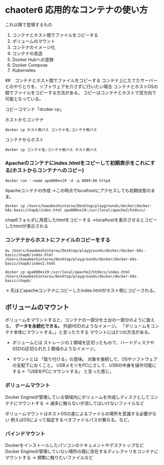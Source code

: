 # chaoter6 応用的なコンテナの使い方

これ以降で登場するもの
1. コンテナとホスト間でファイルをコピーする
2. ボリュームのマウント
3. コンテナのイメージ化
4. コンテナの改造
5. Docker Hubへの登録
6. Docker Compose
7. Kubernetes

##　コンテナとホスト間でファイルをコピーする
コンテナ上にたてたサーバーとのやりとりを、ソフトウェアを介さずに行いたい場合
コンテナとホストOSの間でファイルをコピーする方法がある。
コピーはコンテナとホストで双方向で可能となっている。

コピーコマンド「dcoker cp」

ホストからコンテナ
```
docker cp ホスト側パス コンテナ名:コンテナ側パス
```

コンテナからホスト
```
docker cp コンテナ名:コンテナ側パス ホスト側パス
```

### Apacheのコンテナにindex.htmlをコピーして初期表示をこれにする(ホストからコンテナへのコピー)

```
docker run --name apa000ex19 -d -p 8089:80 httpd
```
Apacheコンテナの作成
→この時点でlocalhostにアクセスしても初期状態のまま。

```
docker cp /Users/kawabeshintarou/Desktop/playgrounds/docker/docker-k8s-basic/chap6/index.html apa000ex19:/usr/local/apache2/htdocs/
```
chap6フォルダに用意したhtmlをコピーする
→localhostを表示させるとコピーしたhtmlが表示される

### コンテナからホストにファイルのコピーをする

```
mv /Users/kawabeshintarou/Desktop/playgrounds/docker/docker-k8s-basic/chap6/index.html /Users/kawabeshintarou/Desktop/playgrounds/docker/docker-k8s-basic/chap6/index2.html
```

```
docker cp apa000ex19:/usr/local/apache2/htdocs/index.html /Users/kawabeshintarou/Desktop/playgrounds/docker/docker-k8s-basic/chap6/
```
→ 先ほどapacheコンテナにコピーしたindex.htmlがホスト側にコピーされる。

## ボリュームのマウント
ボリュームをマウントすると、コンテナの一部分を土台の一部分のように扱える。
**データを永続化できる。** 外部HDDのようなイメージ。
「ボリュームをコンテナ本体にマウントする。」と言ったりする
マウントには2つの方法がある。

- ボリュームとは
ストレージの１領域を区切ったもので、ハードディスクやSSDの区切られた１領域のようなイメージ。

- マウントとは
「取り付ける」の意味。
対象を接続して、OSやソフトウェアの支配下におくこと。
USBメモリをPCにさして、USBの中身を操作可能にする→「USBをPCにマウントする」
と言った感じ。

### ボリュームマウント
Docker Engineが管理している領域内にボリュームを作成しディスクとしてコンテナにマウントする
→ 滅多に触らないが消してはいけないファイルなど

ボリュームマウントはホストOSの差によるファイルの場所を意識する必要がない
例えばOSによって指定するべきファイルパスが異なる。など。

### バインドマウント
Dockerをインストールしたパソコンのドキュメントやデスクトップなど
Docker Engineの管理していない場所の既に存在するディレクトリをコンテナにマウントする
→ 頻繁に触りたいファイルなど
